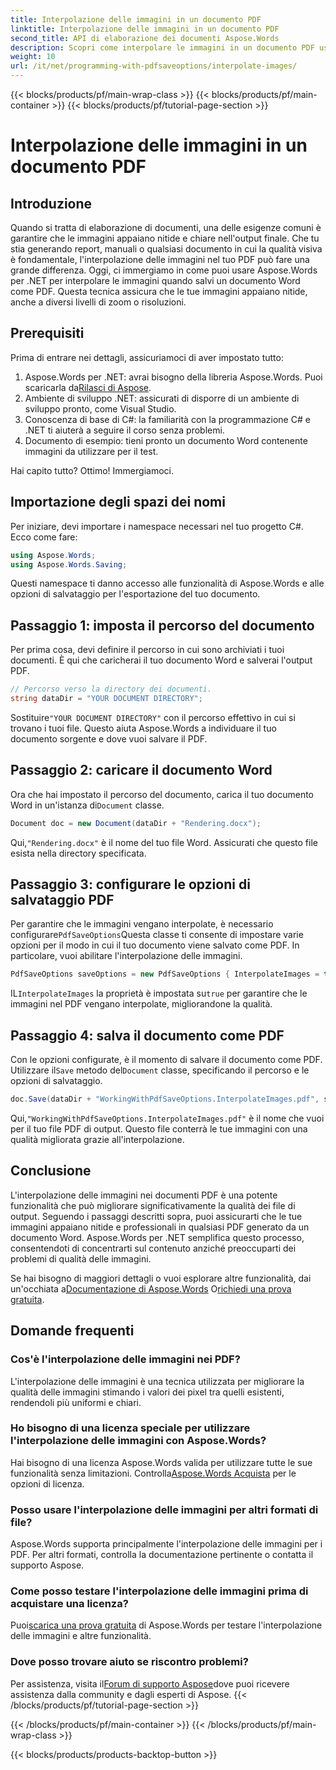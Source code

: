 ```yaml
---
title: Interpolazione delle immagini in un documento PDF
linktitle: Interpolazione delle immagini in un documento PDF
second_title: API di elaborazione dei documenti Aspose.Words
description: Scopri come interpolare le immagini in un documento PDF usando Aspose.Words per .NET con la nostra guida passo-passo. Migliora facilmente la qualità delle immagini del tuo PDF.
weight: 10
url: /it/net/programming-with-pdfsaveoptions/interpolate-images/
---
```


{{< blocks/products/pf/main-wrap-class >}}
{{< blocks/products/pf/main-container >}}
{{< blocks/products/pf/tutorial-page-section >}}

# Interpolazione delle immagini in un documento PDF

## Introduzione

Quando si tratta di elaborazione di documenti, una delle esigenze comuni è garantire che le immagini appaiano nitide e chiare nell'output finale. Che tu stia generando report, manuali o qualsiasi documento in cui la qualità visiva è fondamentale, l'interpolazione delle immagini nel tuo PDF può fare una grande differenza. Oggi, ci immergiamo in come puoi usare Aspose.Words per .NET per interpolare le immagini quando salvi un documento Word come PDF. Questa tecnica assicura che le tue immagini appaiano nitide, anche a diversi livelli di zoom o risoluzioni.

## Prerequisiti

Prima di entrare nei dettagli, assicuriamoci di aver impostato tutto:

1.  Aspose.Words per .NET: avrai bisogno della libreria Aspose.Words. Puoi scaricarla da[Rilasci di Aspose](https://releases.aspose.com/words/net/).
2. Ambiente di sviluppo .NET: assicurati di disporre di un ambiente di sviluppo pronto, come Visual Studio.
3. Conoscenza di base di C#: la familiarità con la programmazione C# e .NET ti aiuterà a seguire il corso senza problemi.
4. Documento di esempio: tieni pronto un documento Word contenente immagini da utilizzare per il test.

Hai capito tutto? Ottimo! Immergiamoci.

## Importazione degli spazi dei nomi

Per iniziare, devi importare i namespace necessari nel tuo progetto C#. Ecco come fare:

```csharp
using Aspose.Words;
using Aspose.Words.Saving;
```

Questi namespace ti danno accesso alle funzionalità di Aspose.Words e alle opzioni di salvataggio per l'esportazione del tuo documento.

## Passaggio 1: imposta il percorso del documento

Per prima cosa, devi definire il percorso in cui sono archiviati i tuoi documenti. È qui che caricherai il tuo documento Word e salverai l'output PDF.

```csharp
// Percorso verso la directory dei documenti.
string dataDir = "YOUR DOCUMENT DIRECTORY";
```

 Sostituire`"YOUR DOCUMENT DIRECTORY"` con il percorso effettivo in cui si trovano i tuoi file. Questo aiuta Aspose.Words a individuare il tuo documento sorgente e dove vuoi salvare il PDF.

## Passaggio 2: caricare il documento Word

 Ora che hai impostato il percorso del documento, carica il tuo documento Word in un'istanza di`Document` classe.

```csharp
Document doc = new Document(dataDir + "Rendering.docx");
```

 Qui,`"Rendering.docx"` è il nome del tuo file Word. Assicurati che questo file esista nella directory specificata.

## Passaggio 3: configurare le opzioni di salvataggio PDF

Per garantire che le immagini vengano interpolate, è necessario configurare`PdfSaveOptions`Questa classe ti consente di impostare varie opzioni per il modo in cui il tuo documento viene salvato come PDF. In particolare, vuoi abilitare l'interpolazione delle immagini.

```csharp
PdfSaveOptions saveOptions = new PdfSaveOptions { InterpolateImages = true };
```

 IL`InterpolateImages` la proprietà è impostata su`true` per garantire che le immagini nel PDF vengano interpolate, migliorandone la qualità.

## Passaggio 4: salva il documento come PDF

 Con le opzioni configurate, è il momento di salvare il documento come PDF. Utilizzare il`Save` metodo del`Document` classe, specificando il percorso e le opzioni di salvataggio.

```csharp
doc.Save(dataDir + "WorkingWithPdfSaveOptions.InterpolateImages.pdf", saveOptions);
```

 Qui,`"WorkingWithPdfSaveOptions.InterpolateImages.pdf"` è il nome che vuoi per il tuo file PDF di output. Questo file conterrà le tue immagini con una qualità migliorata grazie all'interpolazione.

## Conclusione

L'interpolazione delle immagini nei documenti PDF è una potente funzionalità che può migliorare significativamente la qualità dei file di output. Seguendo i passaggi descritti sopra, puoi assicurarti che le tue immagini appaiano nitide e professionali in qualsiasi PDF generato da un documento Word. Aspose.Words per .NET semplifica questo processo, consentendoti di concentrarti sul contenuto anziché preoccuparti dei problemi di qualità delle immagini.

Se hai bisogno di maggiori dettagli o vuoi esplorare altre funzionalità, dai un'occhiata a[Documentazione di Aspose.Words](https://reference.aspose.com/words/net/) O[richiedi una prova gratuita](https://releases.aspose.com/).

## Domande frequenti

### Cos'è l'interpolazione delle immagini nei PDF?

L'interpolazione delle immagini è una tecnica utilizzata per migliorare la qualità delle immagini stimando i valori dei pixel tra quelli esistenti, rendendoli più uniformi e chiari.

### Ho bisogno di una licenza speciale per utilizzare l'interpolazione delle immagini con Aspose.Words?

 Hai bisogno di una licenza Aspose.Words valida per utilizzare tutte le sue funzionalità senza limitazioni. Controlla[Aspose.Words Acquista](https://purchase.aspose.com/buy) per le opzioni di licenza.

### Posso usare l'interpolazione delle immagini per altri formati di file?

Aspose.Words supporta principalmente l'interpolazione delle immagini per i PDF. Per altri formati, controlla la documentazione pertinente o contatta il supporto Aspose.

### Come posso testare l'interpolazione delle immagini prima di acquistare una licenza?

 Puoi[scarica una prova gratuita](https://releases.aspose.com/) di Aspose.Words per testare l'interpolazione delle immagini e altre funzionalità.

### Dove posso trovare aiuto se riscontro problemi?

 Per assistenza, visita il[Forum di supporto Aspose](https://forum.aspose.com/c/words/8)dove puoi ricevere assistenza dalla community e dagli esperti di Aspose.
{{< /blocks/products/pf/tutorial-page-section >}}

{{< /blocks/products/pf/main-container >}}
{{< /blocks/products/pf/main-wrap-class >}}

{{< blocks/products/products-backtop-button >}}
